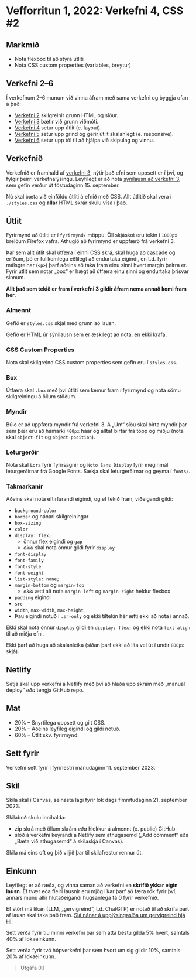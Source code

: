 # Vefforritun 1, 2022: Verkefni 4, CSS #2

## Markmið

- Nota flexbox til að stýra útliti
- Nota CSS custom properties (variables, breytur)

## Verkefni 2–6

Í verkefnum 2–6 munum við vinna áfram með sama verkefni og byggja ofan á það:

- [Verkefni 2](https://github.com/vefforritun/vef1-2023-v2) skilgreinir grunn HTML og síður.
- [Verkefni 3](https://github.com/vefforritun/vef1-2023-v3) bætir við grunn viðmóti.
- [Verkefni 4](https://github.com/vefforritun/vef1-2023-v4) setur upp útlit (e. layout).
- [Verkefni 5](https://github.com/vefforritun/vef1-2023-v5) setur upp grind og gerir útlit skalanlegt (e. responsive).
- [Verkefni 6](https://github.com/vefforritun/vef1-2023-v6) setur upp tól til að hjálpa við skipulag og vinnu.

## Verkefnið

Verkefnið er framhald af [verkefni 3](https://github.com/vefforritun/vef1-2023-v2), nýtir það efni sem uppsett er í því, og fylgir þeirri verkefnalýsingu. Leyfilegt er að nota [sýnilausn að verkefni 3](https://github.com/vefforritun/vef1-2023-v3-synilausn), sem gefin verður út föstudaginn 15. september.

Nú skal bæta við einföldu útliti á efnið með CSS. Allt útlitið skal vera í `./styles.css` og **allar** HTML skrár skulu vísa í það.

## Útlit

Fyrirmynd að útliti er í `fyrirmynd/` möppu. Öll skjáskot eru tekin í `1000px` breiðum Firefox vafra. Athugið að fyrirmynd er uppfærð frá verkefni 3.

Þar sem allt útlit skal útfæra í einni CSS skrá, skal huga að cascade og erfðum, þó er fullkomlega eðlilegt að endurtaka eigindi, en t.d. fyrir málsgreinar (`<p>`) þarf aðeins að taka fram einu sinni hvert margin þeirra er. Fyrir útlit sem notar „box“ er hægt að útfæra einu sinni og endurtaka þrisvar sinnum.

**Allt það sem tekið er fram í verkefni 3 gildir áfram nema annað komi fram hér**.

### Almennt

Gefið er `styles.css` skjal með grunn að lausn.

Gefið er HTML úr sýnilausn sem er æskilegt að nota, en ekki krafa.

### CSS Custom Properties

Nota skal skilgreind CSS custom properties sem gefin eru í `styles.css`.

### Box

Útfæra skal `.box` með því útliti sem kemur fram í fyrirmynd og nota sömu skilgreiningu á öllum stöðum.

### Myndir

Búið er að uppfæra myndir frá verkefni 3. Á „Um“ síðu skal birta myndir þar sem þær eru að hámarki `400px` háar og alltaf birtar frá topp og miðju (nota skal `object-fit`  og `object-position`).

### Leturgerðir

Nota skal `Lora` fyrir fyrirsagnir og `Noto Sans Display` fyrir meginmál leturgerðirnar frá Google Fonts. Sækja skal leturgerðirnar og geyma í `fonts/`.

### Takmarkanir

Aðeins skal nota eftirfarandi eigindi, og ef tekið fram, viðeigandi gildi:

- `background-color`
- `border` og nánari skilgreiningar
- `box-sizing`
- `color`
- `display: flex;`
  - önnur flex eigindi og `gap`
  - _ekki_ skal nota önnur gildi fyrir `display`
- `font-display`
- `font-family`
- `font-style`
- `font-weight`
- `list-style: none;`
- `margin-bottom` og `margin-top`
  - _ekki_ ætti að nota `margin-left` og `margin-right` heldur flexbox
- `padding` eigindi
- `src`
- `width`, `max-width`, `max-height`
- Þau eigindi notuð í `.sr-only` og ekki tiltekin hér ætti ekki að nota í annað.

Ekki skal nota önnur `display` gildi en `display: flex;` og ekki nota `text-align` til að miðja efni.

Ekki þarf að huga að skalanleika (síðan þarf ekki að líta vel út í undir `800px` skjá).

## Netlify

Setja skal upp verkefni á Netlify með því að hlaða upp skrám með „manual deploy“ _eða_ tengja GitHub repo.

## Mat

- 20% – Snyrtilega uppsett og gilt CSS.
- 20% – Aðeins leyfileg eigindi og gildi notuð.
- 60% – Útlit skv. fyrirmynd.

## Sett fyrir

Verkefni sett fyrir í fyrirlestri mánudaginn 11. september 2023.

## Skil

Skila skal í Canvas, seinasta lagi fyrir lok dags fimmtudaginn 21. september 2023.

Skilaboð skulu innihalda:

- zip skrá með öllum skrám _eða_ hlekkur á almennt (e. public) GitHub.
- slóð á verkefni keyrandi á Netlify sem athugasemd („Add comment“ eða „Bæta við athugasemd“ á skilaskjá í Canvas).

Skila má eins oft og þið viljið þar til skilafrestur rennur út.

## Einkunn

Leyfilegt er að ræða, og vinna saman að verkefni en **skrifið ykkar eigin lausn**. Ef tvær eða fleiri lausnir eru mjög líkar þarf að færa rök fyrir því, annars munu allir hlutaðeigandi hugsanlega fá 0 fyrir verkefnið.

Ef stórt mállíkan (LLM, „gervigreind“, t.d. ChatGTP) er notað til að skrifa part af lausn skal taka það fram. [Sjá nánar á upplýsingasíða um gervigreind hjá HÍ](https://gervigreind.hi.is/).

Sett verða fyrir tíu minni verkefni þar sem átta bestu gilda 5% hvert, samtals 40% af lokaeinkunn.

Sett verða fyrir tvö hópverkefni þar sem hvort um sig gildir 10%, samtals 20% af lokaeinkunn.

> Útgáfa 0.1
